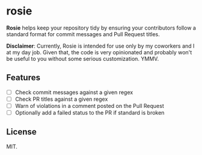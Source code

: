 # rosie

**Rosie** helps keep your repository tidy by ensuring your contributors follow
a standard format for commit messages and Pull Request titles.

**Disclaimer**: Currently, Rosie is intended for use only by my coworkers and I
at my day job. Given that, the code is very opinionated and probably won't be
useful to you without some serious customization. YMMV.

## Features

- [ ] Check commit messages against a given regex
- [ ] Check PR titles against a given regex
- [ ] Warn of violations in a comment posted on the Pull Request
- [ ] Optionally add a failed status to the PR if standard is broken

## License

MIT.
